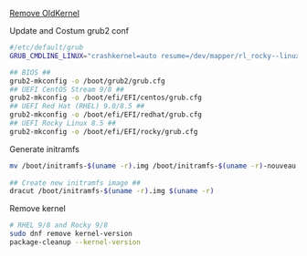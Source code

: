 [Remove OldKernel](https://fostips.com/remove-old-kernels-fedora-rhel/)

Update and Costum grub2 conf
```sh
#/etc/default/grub
GRUB_CMDLINE_LINUX="crashkernel=auto resume=/dev/mapper/rl_rocky--linux-swap rd.lvm.lv=rl_rocky-linux/root rd.lvm.lv=rl_rocky-linux/swap rhgb quiet rd.driver.blacklist=nouveau"

## BIOS ##
grub2-mkconfig -o /boot/grub2/grub.cfg
## UEFI CentOS Stream 9/8 ##
grub2-mkconfig -o /boot/efi/EFI/centos/grub.cfg
## UEFI Red Hat (RHEL) 9.0/8.5 ##
grub2-mkconfig -o /boot/efi/EFI/redhat/grub.cfg
## UEFI Rocky Linux 8.5 ##
grub2-mkconfig -o /boot/efi/EFI/rocky/grub.cfg
```

Generate initramfs
```sh
mv /boot/initramfs-$(uname -r).img /boot/initramfs-$(uname -r)-nouveau.img
 
## Create new initramfs image ##
dracut /boot/initramfs-$(uname -r).img $(uname -r)
```

Remove kernel
```sh
# RHEL 9/8 and Rocky 9/8
sudo dnf remove kernel-version
package-cleanup --kernel-version
```
